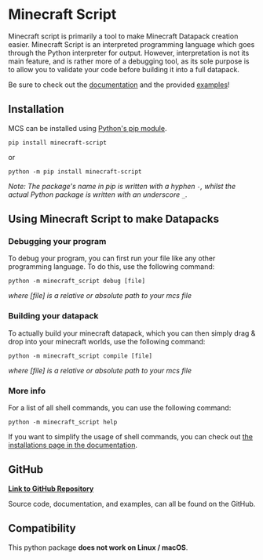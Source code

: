 # Minecraft Script

Minecraft script is primarily a tool to make Minecraft Datapack creation easier.
Minecraft Script is an interpreted programming language which goes through the Python interpreter for output.
However, interpretation is not its main feature, and is rather more of a debugging tool, as its sole
purpose is to allow you to validate your code before building it into a full datapack.

Be sure to check out the [documentation](https://github.com/Bard-Gaming/Minecraft-Script/tree/main/documentation) and the provided [examples](https://github.com/Bard-Gaming/Minecraft-Script/tree/main/examples)!

## Installation
MCS can be installed using [Python's pip module](https://pip.pypa.io/en/stable/installation/).

```commandline
pip install minecraft-script
```
or
```commandline
python -m pip install minecraft-script
```
_Note: The package's name in pip is written with a hyphen ``-``,
whilst the actual Python package is written with an underscore ``_``._


## Using Minecraft Script to make Datapacks
### Debugging your program
To debug your program, you can first run your file like any other programming language.
To do this, use the following command:
```commandline
python -m minecraft_script debug [file]
```
_where [file] is a relative or absolute path to your mcs file_

### Building your datapack
To actually build your minecraft datapack, which you can then simply drag & drop into your
minecraft worlds, use the following command:
```commandline
python -m minecraft_script compile [file]
```
_where [file] is a relative or absolute path to your mcs file_

### More info
For a list of all shell commands, you can use the following command:
```commandline
python -m minecraft_script help
```
If you want to simplify the usage of shell commands, you can check out [the installations page in the documentation](https://github.com/Bard-Gaming/Minecraft-Script/blob/main/documentation/custom-installations.md).

## GitHub
[**Link to GitHub Repository**](https://github.com/Bard-Gaming/Minecraft-Script)

Source code, documentation, and examples, can all be found on the GitHub.

## Compatibility
This python package **does not work on Linux / macOS**.

